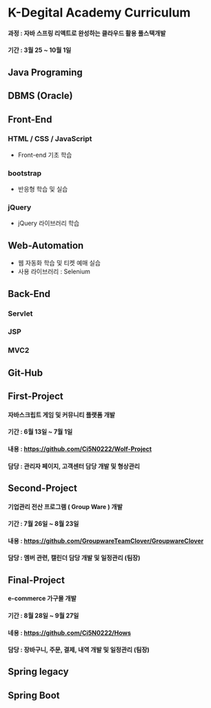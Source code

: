 # K-Degital Academy Curriculum
#### 과정 : 자바 스프링 리액트로 완성하는 클라우드 활용 풀스택개발  
#### 기간 : 3월 25 ~ 10월 1일

## Java Programing
## DBMS (Oracle)
## Front-End  
### HTML / CSS / JavaScript
- Front-end 기초 학습
### bootstrap
- 반응형 학습 및 실습
### jQuery
- jQuery 라이브러리 학습 

## Web-Automation
- 웹 자동화 학습 및 티켓 예매 실습 
- 사용 라이브러리 : Selenium
## Back-End
### Servlet
### JSP
### MVC2

## Git-Hub

## First-Project
#### 자바스크립트 게임 및 커뮤니티 플랫폼 개발
#### 기간 : 6월 13일 ~ 7월 1일 
#### 내용 : https://github.com/Ci5N0222/Wolf-Project
#### 담당 : 관리자 페이지, 고객센터 담당 개발 및 형상관리

## Second-Project
#### 기업관리 전산 프로그램 ( Group Ware ) 개발
#### 기간 : 7월 26일 ~ 8월 23일
#### 내용 : https://github.com/GroupwareTeamClover/GroupwareClover
#### 담당 : 멤버 관련, 캘린더 담당 개발 및 일정관리 (팀장) 

## Final-Project
#### e-commerce 가구몰 개발
#### 기간 : 8월 28일 ~  9월 27일
#### 네용 : https://github.com/Ci5N0222/Hows
#### 담당 : 장바구니, 주문, 결제, 내역 개발 및 일정관리 (팀장)
 
## Spring legacy
## Spring Boot
